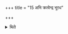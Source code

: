 +++
title = "15 अभि क्रत्वेन्द्र भूरध"

+++

<details><summary>थिते</summary>

अभि क्रत्वेन्द्र भूरध ज्मन्नित्यध्वर्युर्यजमानं वाचयति १५
</details>
